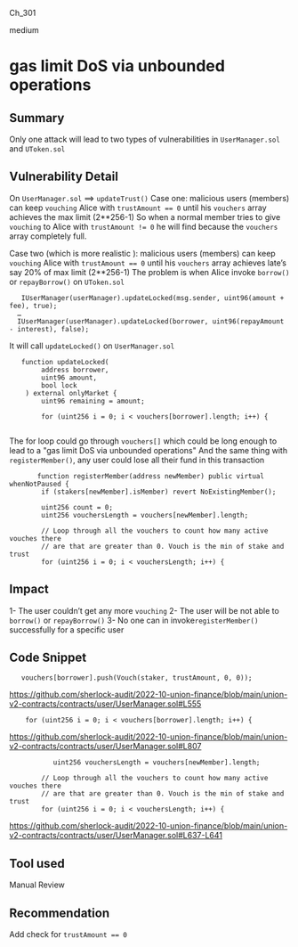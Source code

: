 Ch_301

medium

# gas limit DoS via unbounded operations

## Summary
Only one attack will lead to two types of vulnerabilities in `UserManager.sol` and `UToken.sol`

## Vulnerability Detail
On `UserManager.sol` ==> `updateTrust()`
Case one:
 malicious users (members) can keep `vouching` Alice with `trustAmount == 0` until his `vouchers` array achieves the max limit (2**256-1)
So when a normal member tries to give `vouching` to Alice with `trustAmount != 0` he will find because the `vouchers` array completely full. 

Case two (which is more realistic ):
 malicious users (members) can keep `vouching` Alice with `trustAmount == 0` until his `vouchers` array achieves late’s say 20% of max limit (2**256-1)
The problem is when Alice invoke `borrow()` or `repayBorrow()` on `UToken.sol`

```solidity
   IUserManager(userManager).updateLocked(msg.sender, uint96(amount + fee), true);
  …
  IUserManager(userManager).updateLocked(borrower, uint96(repayAmount - interest), false);
```
It will call `updateLocked()` on `UserManager.sol`

```solidity
   function updateLocked(
        address borrower,
        uint96 amount,
        bool lock
    ) external onlyMarket {
        uint96 remaining = amount;

        for (uint256 i = 0; i < vouchers[borrower].length; i++) {
 
```
The for loop could go through `vouchers[]` which could be long enough to lead to a "gas limit DoS via unbounded operations" 
And the same thing with `registerMember()`, any user could lose all their fund in this transaction 
```solidity
       function registerMember(address newMember) public virtual whenNotPaused {
        if (stakers[newMember].isMember) revert NoExistingMember();

        uint256 count = 0;
        uint256 vouchersLength = vouchers[newMember].length;

        // Loop through all the vouchers to count how many active vouches there
        // are that are greater than 0. Vouch is the min of stake and trust
        for (uint256 i = 0; i < vouchersLength; i++) {

```



## Impact
1- The user couldn’t  get any more `vouching`
2- The user will be not able to `borrow()` or `repayBorrow()`
3- No one can in invoke`registerMember()` successfully for a specific user 

## Code Snippet
```solidity
   vouchers[borrower].push(Vouch(staker, trustAmount, 0, 0));
```
https://github.com/sherlock-audit/2022-10-union-finance/blob/main/union-v2-contracts/contracts/user/UserManager.sol#L555

```solidity
    for (uint256 i = 0; i < vouchers[borrower].length; i++) {
```
https://github.com/sherlock-audit/2022-10-union-finance/blob/main/union-v2-contracts/contracts/user/UserManager.sol#L807

```solidity
           uint256 vouchersLength = vouchers[newMember].length;

        // Loop through all the vouchers to count how many active vouches there
        // are that are greater than 0. Vouch is the min of stake and trust
        for (uint256 i = 0; i < vouchersLength; i++) {

```
https://github.com/sherlock-audit/2022-10-union-finance/blob/main/union-v2-contracts/contracts/user/UserManager.sol#L637-L641



## Tool used

Manual Review

## Recommendation
Add check for `trustAmount == 0`
